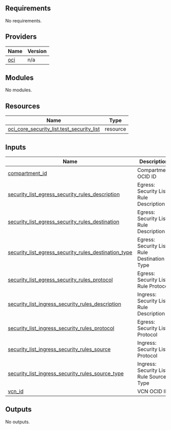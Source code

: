 <!-- BEGIN_TF_DOCS -->
## Requirements

No requirements.

## Providers

| Name | Version |
|------|---------|
| <a name="provider_oci"></a> [oci](#provider\_oci) | n/a |

## Modules

No modules.

## Resources

| Name | Type |
|------|------|
| [oci_core_security_list.test_security_list](https://registry.terraform.io/providers/oracle/oci/latest/docs/resources/core_security_list) | resource |

## Inputs

| Name | Description | Type | Default | Required |
|------|-------------|------|---------|:--------:|
| <a name="input_compartment_id"></a> [compartment\_id](#input\_compartment\_id) | Compartment OCID ID | `string` | n/a | yes |
| <a name="input_security_list_egress_security_rules_description"></a> [security\_list\_egress\_security\_rules\_description](#input\_security\_list\_egress\_security\_rules\_description) | Egress: Security List Rule Description | `string` | n/a | yes |
| <a name="input_security_list_egress_security_rules_destination"></a> [security\_list\_egress\_security\_rules\_destination](#input\_security\_list\_egress\_security\_rules\_destination) | Egress: Security List Rule Description | `string` | n/a | yes |
| <a name="input_security_list_egress_security_rules_destination_type"></a> [security\_list\_egress\_security\_rules\_destination\_type](#input\_security\_list\_egress\_security\_rules\_destination\_type) | Egress: Security List Rule Destination Type | `string` | n/a | yes |
| <a name="input_security_list_egress_security_rules_protocol"></a> [security\_list\_egress\_security\_rules\_protocol](#input\_security\_list\_egress\_security\_rules\_protocol) | Egress: Security List Rule Protocol | `string` | n/a | yes |
| <a name="input_security_list_ingress_security_rules_description"></a> [security\_list\_ingress\_security\_rules\_description](#input\_security\_list\_ingress\_security\_rules\_description) | Ingress: Security List Rule Description | `string` | n/a | yes |
| <a name="input_security_list_ingress_security_rules_protocol"></a> [security\_list\_ingress\_security\_rules\_protocol](#input\_security\_list\_ingress\_security\_rules\_protocol) | Egress: Security List Protocol | `string` | n/a | yes |
| <a name="input_security_list_ingress_security_rules_source"></a> [security\_list\_ingress\_security\_rules\_source](#input\_security\_list\_ingress\_security\_rules\_source) | Ingress: Security List Protocol | `string` | n/a | yes |
| <a name="input_security_list_ingress_security_rules_source_type"></a> [security\_list\_ingress\_security\_rules\_source\_type](#input\_security\_list\_ingress\_security\_rules\_source\_type) | Ingress: Security List Rule Source Type | `string` | n/a | yes |
| <a name="input_vcn_id"></a> [vcn\_id](#input\_vcn\_id) | VCN OCID ID | `string` | n/a | yes |

## Outputs

No outputs.
<!-- END_TF_DOCS -->    